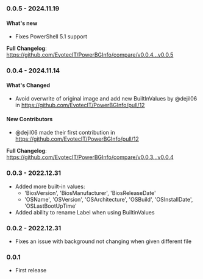 ﻿### 0.0.5 - 2024.11.19
#### What's new
- Fixes PowerShell 5.1 support

**Full Changelog**: https://github.com/EvotecIT/PowerBGInfo/compare/v0.0.4...v0.0.5

### 0.0.4 - 2024.11.14
#### What's Changed
* Avoid overwrite of original image and add new BuiltInValues by @dejil06 in https://github.com/EvotecIT/PowerBGInfo/pull/12

#### New Contributors
* @dejil06 made their first contribution in https://github.com/EvotecIT/PowerBGInfo/pull/12

**Full Changelog**: https://github.com/EvotecIT/PowerBGInfo/compare/v0.0.3...v0.0.4

### 0.0.3 - 2022.12.31
- Added more built-in values:
  - 'BiosVersion', 'BiosManufacturer', 'BiosReleaseDate'
  - 'OSName', 'OSVersion', 'OSArchitecture', 'OSBuild', 'OSInstallDate', 'OSLastBootUpTime'
- Added ability to rename Label when using BuiltinValues

### 0.0.2 - 2022.12.31
- Fixes an issue with background not changing when given different file

### 0.0.1
- First release